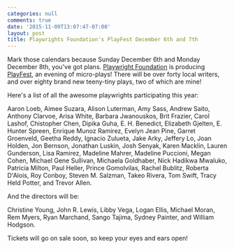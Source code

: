 ```yaml
---
categories: null
comments: true
date: '2015-11-09T13:07:47-07:00'
layout: post
title: Playwrights Foundation's PlayFest December 6th and 7th
---
```


Mark those calendars because Sunday December 6th and Monday December 8th, you've got plans. [Playwright Foundation](http://www.playwrightsfoundation.org/) is producing [PlayFest](http://www.playwrightsfoundation.org/index.php?p=375), an evening of micro-plays! There will be over forty local writers, and over eighty brand new teeny-tiny plays, two of which are mine! 

Here's a list of all the awesome playwrights participating this year:

Aaron Loeb, Aimee Suzara, Alison Luterman, Amy Sass, Andrew Saito, Anthony Clarvoe, Arisa White, Barbara Jwanouskos, Brit Frazier, Carol Lashof, Chistopher Chen, Dipika Guha, E. H. Benedict, Elizabeth Gjelten, E. Hunter Spreen, Enrique Munoz Ramirez, Evelyn Jean Pine, Garret Groenveld, Geetha Reddy, Ignacio Zulueta, Jake Arky, Jeffery Lo, Joan Holden, Jon Bernson, Jonathan Luskin, Josh Senyak, Karen Macklin, Lauren Gunderson, Lisa Ramirez, Madeline Mahrer, Madeline Puccioni, Megan Cohen, Michael Gene Sullivan, Michaela Goldhaber, Nick Hadikwa Mwaluko, Patricia Milton, Paul Heller, Prince Gomolvilas, Rachel Bublitz, Roberta D'Alois, Roy Conboy, Steven M. Salzman, Takeo Rivera, Tom Swift, Tracy Held Potter, and Trevor Allen.

And the directors will be:

Christine Young, John R. Lewis, Libby Vega, Logan Ellis, Michael Moran, Rem Myers, Ryan Marchand, Sango Tajima, Sydney Painter, and William Hodgson.

Tickets will go on sale soon, so keep your eyes and ears open!